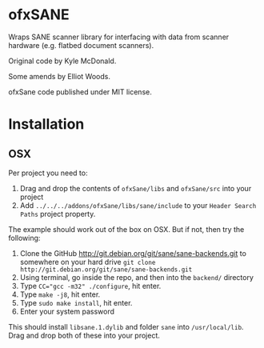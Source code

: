 # ofxSANE

Wraps SANE scanner library for interfacing with data from scanner hardware (e.g. flatbed document scanners).

Original code by Kyle McDonald.

Some amends by Elliot Woods.

ofxSane code published under MIT license.

# Installation

## OSX 

Per project you need to:

1. Drag and drop the contents of `ofxSane/libs` and `ofxSane/src` into your project
2. Add `../../../addons/ofxSane/libs/sane/include` to your `Header Search Paths` project property.

The example should work out of the box on OSX. But if not, then try the following:

1. Clone the GitHub http://git.debian.org/git/sane/sane-backends.git to somewhere on your hard drive `git clone http://git.debian.org/git/sane/sane-backends.git`
2. Using terminal, go inside the repo, and then into the `backend/` directory
3. Type `CC="gcc -m32" ./configure`, hit enter.
3. Type `make -j8`, hit enter.
4. Type `sudo make install`, hit enter.
5. Enter your system password

This should install `libsane.1.dylib` and folder `sane` into `/usr/local/lib`. Drag and drop both of these into your project.
